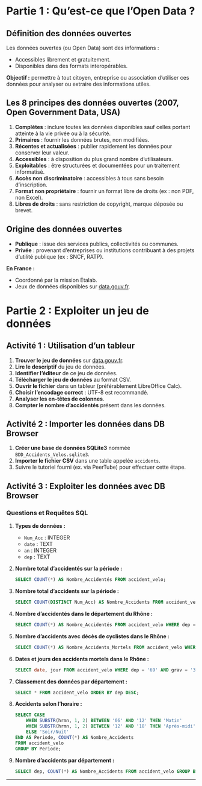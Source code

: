 # Partie 1 : Qu’est-ce que l’Open Data ?

## Définition des données ouvertes

Les données ouvertes (ou Open Data) sont des informations :

- Accessibles librement et gratuitement.
- Disponibles dans des formats interopérables.

**Objectif :** permettre à tout citoyen, entreprise ou association d’utiliser ces données pour analyser ou extraire des informations utiles.

## Les 8 principes des données ouvertes (2007, Open Government Data, USA)

1. **Complètes** : inclure toutes les données disponibles sauf celles portant atteinte à la vie privée ou à la sécurité.
2. **Primaires** : fournir les données brutes, non modifiées.
3. **Récentes et actualisées** : publier rapidement les données pour conserver leur valeur.
4. **Accessibles** : à disposition du plus grand nombre d’utilisateurs.
5. **Exploitables** : être structurées et documentées pour un traitement informatisé.
6. **Accès non discriminatoire** : accessibles à tous sans besoin d’inscription.
7. **Format non propriétaire** : fournir un format libre de droits (ex : non PDF, non Excel).
8. **Libres de droits** : sans restriction de copyright, marque déposée ou brevet.

## Origine des données ouvertes

- **Publique** : issue des services publics, collectivités ou communes.
- **Privée** : provenant d’entreprises ou institutions contribuant à des projets d’utilité publique (ex : SNCF, RATP).

**En France :**

- Coordonné par la mission Etalab.
- Jeux de données disponibles sur [data.gouv.fr](https://www.data.gouv.fr/fr/).

# Partie 2 : Exploiter un jeu de données

## Activité 1 : Utilisation d’un tableur

1. **Trouver le jeu de données** sur [data.gouv.fr](https://www.data.gouv.fr/).
2. **Lire le descriptif** du jeu de données.
3. **Identifier l’éditeur** de ce jeu de données.
4. **Télécharger le jeu de données** au format CSV.
5. **Ouvrir le fichier** dans un tableur (préférablement LibreOffice Calc).
6. **Choisir l’encodage correct** : UTF-8 est recommandé.
7. **Analyser les en-têtes de colonnes**.
8. **Compter le nombre d’accidentés** présent dans les données.

## Activité 2 : Importer les données dans DB Browser

1. **Créer une base de données SQLite3** nommée `BDD_Accidents_Velos.sqlite3`.
2. **Importer le fichier CSV** dans une table appelée `accidents`.
3. Suivre le tutoriel fourni (ex. via PeerTube) pour effectuer cette étape.

## Activité 3 : Exploiter les données avec DB Browser

### Questions et Requêtes SQL

1. **Types de données :**
   - `Num_Acc` : INTEGER
   - `date` : TEXT
   - `an` : INTEGER
   - `dep` : TEXT

2. **Nombre total d’accidentés sur la période :**

   ```sql
   SELECT COUNT(*) AS Nombre_Accidentés FROM accident_velo;
   ```

3. **Nombre total d’accidents sur la période :**

   ```sql
   SELECT COUNT(DISTINCT Num_Acc) AS Nombre_Accidents FROM accident_velo;
   ```

4. **Nombre d’accidentés dans le département du Rhône :**

   ```sql
   SELECT COUNT(*) AS Nombre_Accidentés FROM accident_velo WHERE dep = '69';
   ```

5. **Nombre d’accidents avec décès de cyclistes dans le Rhône :**

   ```sql
   SELECT COUNT(*) AS Nombre_Accidents_Mortels FROM accident_velo WHERE dep = '69' AND grav = '3';
   ```

6. **Dates et jours des accidents mortels dans le Rhône :**

   ```sql
   SELECT date, jour FROM accident_velo WHERE dep = '69' AND grav = '3' ORDER BY jour;
   ```

7. **Classement des données par département :**

   ```sql
   SELECT * FROM accident_velo ORDER BY dep DESC;
   ```

8. **Accidents selon l’horaire :**

   ```sql
   SELECT CASE
       WHEN SUBSTR(hrmn, 1, 2) BETWEEN '06' AND '12' THEN 'Matin'
       WHEN SUBSTR(hrmn, 1, 2) BETWEEN '12' AND '18' THEN 'Après-midi'
       ELSE 'Soir/Nuit'
   END AS Periode, COUNT(*) AS Nombre_Accidents
   FROM accident_velo
   GROUP BY Periode;
   ```

9. **Nombre d’accidents par département :**

   ```sql
   SELECT dep, COUNT(*) AS Nombre_Accidents FROM accident_velo GROUP BY dep ORDER BY Nombre_Accidents DESC;
   ```

---
